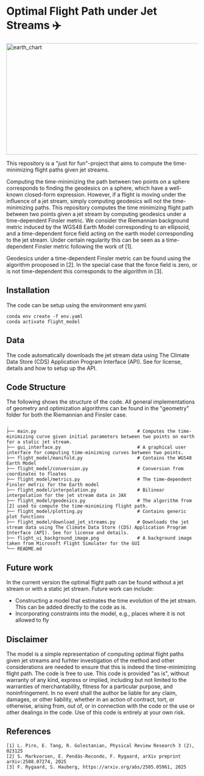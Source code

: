 # Optimal Flight Path under Jet Streams ✈️

<img width="569" height="292" alt="earth_chart" src="https://github.com/user-attachments/assets/d55e1770-7c54-4673-8436-811c2927b37c" />

This repository is a "just for fun"-project that aims to compute the time-minimizing flight paths given jet streams.

Computing the time-minimizing the path between two points on a sphere corresponds to finding the geodesics on a sphere, which have a well-known closed-form expression. However, if a flight is moving under the influence of a jet stream, simply computing geodesics will not the time-minimizing paths. This repository computes the time minimizing flight path between two points given a jet stream by computing geodesics under a time-dependent Finsler metric. We consider the Riemannian background metric induced by the WGS48 Earth Model corresponding to an ellipsoid, and a time-dependent force field acting on the earth model corresponding to the jet stream. Under certain regularity this can be seen as a time-dependent Finsler metric following the work of [1].

Geodesics under a time-dependent Finsler metric can be found using the algorithm prooposed in [2]. In the special case that the force field is zero, or is not time-dependent this corresponds to the algorithm in [3].

## Installation

The code can be setup using the environment env.yaml.

```
conda env create -f env.yaml
conda activate flight_model
```

## Data

The code automatically downloads the jet stream data using The Climate Data Store (CDS) Application Program Interface (API). See for license, details and how to setup up the API.

## Code Structure

The following shows the structure of the code. All general implementations of geometry and optimization algorithms can be found in the "geometry" folder for both the Riemannian and Finsler case.

    .
    ├── main.py                                     # Computes the time-minimizing curve given initial parameters between two points on earth for a static jet stream.
    ├── gui_interface.py                            # A graphical user interface for computing time-minizming curves between two points.
    ├── flight_model/manifold.py                    # Contains the WGS48 Earth Model
    ├── flight_model/conversion.py                  # Conversion from coordinates to floates
    ├── flight_model/metrics.py                     # The time-dependent Finsler metric for the Earth model
    ├── flight_model/interpolation.py               # Bilinear interpolation for the jet stream data in JAX
    ├── flight_model/geodesics.py                   # The algorithm from [2] used to compute the time-minimizing flight path.
    ├── flight_model/plotting.py                    # Contains generic plot functions
    ├── flight_model/download_jet_streams.py        # Downloads the jet stream data using The Climate Data Store (CDS) Application Program Interface (API). See for license and details.
    ├── flight_ui_background_image.png              # A background image taken from Microsoft Flight Simulater for the GUI
    └── README.md

## Future work

In the current version the optimal flight path can be found without a jet stream or with a static jet stream. Future work can include:
* Constructing a model that estimates the time evolution of the jet stream. This can be added directly to the code as is.
* Incorporating constraints into the model, e.g., places where it is not allowed to fly

## Disclaimer

The model is a simple representation of computing optimal flight paths given jet streams and furhter investigation of the method and other considerations are needed to ensure that this is indeed the time-minimizing flight path. The code is free to use. This code is provided "as is", without warranty of any kind, express or implied, including but not limited to the warranties of merchantability, fitness for a particular purpose, and noninfringement.
In no event shall the author be liable for any claim, damages, or other liability, whether in an action of contract, tort, or otherwise, arising from, out of, or in connection with the code or the use or other dealings in the code.
Use of this code is entirely at your own risk.

## References

```
[1] L. Piro, E. Tang, R. Golestanian, Physical Review Research 3 (2), 023125
[2] S. Markvorsen, E. Pendás-Recondo, F. Rygaard, arXiv preprint arXiv:2508.07274, 2025
[3] F. Rygaard, S. Hauberg, https://arxiv.org/abs/2505.05961, 2025
```
